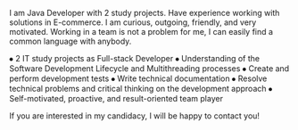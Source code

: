 I am Java Developer with 2 study projects. Have experience working with solutions in E-commerce. I am curious, outgoing, friendly, and very motivated. Working in a team is not a problem for me, I can easily find a common language with anybody.

⦁ 2 IT study projects as Full-stack Developer
⦁ Understanding of the Software Development Lifecycle and Multithreading processes
⦁ Create and perform development tests
⦁ Write technical documentation
⦁ Resolve technical problems and critical thinking on the development approach
⦁ Self-motivated, proactive, and result-oriented team player

If you are interested in my candidacy, I will be happy to contact you!
